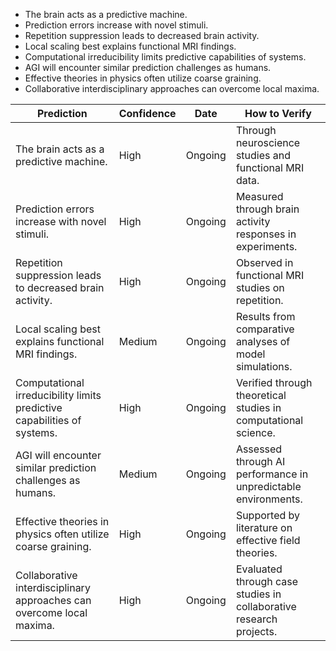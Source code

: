 - The brain acts as a predictive machine.
- Prediction errors increase with novel stimuli.
- Repetition suppression leads to decreased brain activity.
- Local scaling best explains functional MRI findings.
- Computational irreducibility limits predictive capabilities of systems.
- AGI will encounter similar prediction challenges as humans.
- Effective theories in physics often utilize coarse graining.
- Collaborative interdisciplinary approaches can overcome local maxima.

| Prediction | Confidence | Date | How to Verify |
|------------|------------|------|----------------|
| The brain acts as a predictive machine. | High | Ongoing | Through neuroscience studies and functional MRI data. |
| Prediction errors increase with novel stimuli. | High | Ongoing | Measured through brain activity responses in experiments. |
| Repetition suppression leads to decreased brain activity. | High | Ongoing | Observed in functional MRI studies on repetition. |
| Local scaling best explains functional MRI findings. | Medium | Ongoing | Results from comparative analyses of model simulations. |
| Computational irreducibility limits predictive capabilities of systems. | High | Ongoing | Verified through theoretical studies in computational science. |
| AGI will encounter similar prediction challenges as humans. | Medium | Ongoing | Assessed through AI performance in unpredictable environments. |
| Effective theories in physics often utilize coarse graining. | High | Ongoing | Supported by literature on effective field theories. |
| Collaborative interdisciplinary approaches can overcome local maxima. | High | Ongoing | Evaluated through case studies in collaborative research projects. |
